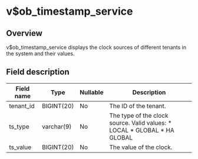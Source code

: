 v$ob_timestamp_service 
===========================================



Overview 
-----------------

v$ob_timestamp_service displays the clock sources of different tenants in the system and their values. 

Field description 
--------------------------



| **Field name** |  **Type**  | **Nullable** |                                                                                                   **Description**                                                                                                    |
|----------------|------------|--------------|----------------------------------------------------------------------------------------------------------------------------------------------------------------------------------------------------------------------|
| tenant_id      | BIGINT(20) | No           | The ID of the tenant.                                                                                                                                                                                                |
| ts_type        | varchar(9) | No           | The type of the clock source. Valid values: * LOCAL   *  GLOBAL   * HA GLOBAL    |
| ts_value       | BIGINT(20) | No           | The value of the clock.                                                                                                                                                                                              |



